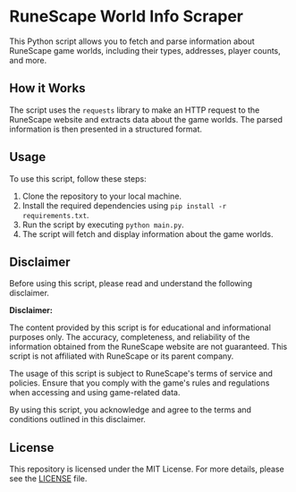 # RuneScape World Info Scraper

This Python script allows you to fetch and parse information about RuneScape game worlds, including their types, addresses, player counts, and more.

## How it Works

The script uses the `requests` library to make an HTTP request to the RuneScape website and extracts data about the game worlds. The parsed information is then presented in a structured format.

## Usage

To use this script, follow these steps:

1. Clone the repository to your local machine.
2. Install the required dependencies using `pip install -r requirements.txt`.
3. Run the script by executing `python main.py`.
4. The script will fetch and display information about the game worlds.

## Disclaimer

Before using this script, please read and understand the following disclaimer.

**Disclaimer:**

The content provided by this script is for educational and informational purposes only. The accuracy, completeness, and reliability of the information obtained from the RuneScape website are not guaranteed. This script is not affiliated with RuneScape or its parent company.

The usage of this script is subject to RuneScape's terms of service and policies. Ensure that you comply with the game's rules and regulations when accessing and using game-related data.

By using this script, you acknowledge and agree to the terms and conditions outlined in this disclaimer.

## License

This repository is licensed under the MIT License. For more details, please see the [LICENSE](LICENSE) file.

